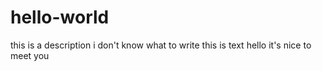 # hello-world
this is a description
i don't know what to write
this is text
hello it's nice to meet you

